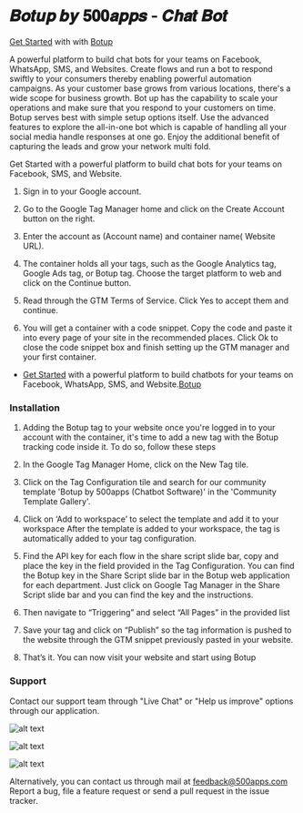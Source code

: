 # 𝑩𝒐𝒕𝒖𝒑 𝒃𝒚 𝟓𝟎𝟎𝒂𝒑𝒑𝒔 - 𝑪𝒉𝒂𝒕 𝑩𝒐𝒕

[Get Started](https://infinity.500apps.com/botup) with with [Botup](https://botup.com)

A powerful platform to build chat bots for your teams on Facebook, WhatsApp, SMS, and Websites. Create flows and run a bot to respond swiftly to your consumers thereby enabling powerful automation campaigns. As your customer base grows from various locations, there's a wide scope for business growth. Bot up has the capability to scale your operations and make sure that you respond to your customers on time. Botup serves best with simple setup options itself. Use the advanced features to explore the all-in-one bot which is capable of handling all your social media handle responses at one go. Enjoy the additional benefit of capturing the leads and grow your network multi fold.

Get Started with a powerful platform to build chat bots for your teams on Facebook, SMS, and Website.

1. Sign in to your Google account.

2. Go to the Google Tag Manager home and click on the Create Account button on the right.

3. Enter the account as (Account name) and container name( Website URL).

4. The container holds all your tags, such as the Google Analytics tag, Google Ads tag, or Botup tag. Choose the target platform to web and click on the Continue button.

5. Read through the GTM Terms of Service. Click Yes to accept them and continue.

6. You will get a container with a code snippet. Copy the code and paste it into every page of your site in the recommended places. Click Ok to close the code snippet box and finish setting up the GTM manager and your first container.

- [Get Started](https://infinity.500apps.com/botup) with a powerful platform to build chatbots for your teams on Facebook, WhatsApp, SMS, and Website.[Botup](https://botup.com)

### Installation

1. Adding the Botup tag to your website once you're logged in to your account with the container, it's time to add a new tag with the Botup tracking code inside it. To do so, follow these steps

2. In the Google Tag Manager Home, click on the New Tag tile.

3. Click on the Tag Configuration tile and search for our community template 'Botup by 500apps (Chatbot Software)' in the 'Community Template Gallery'.

4. Click on ‘Add to workspace’ to select the template and add it to your workspace
   After the template is added to your workspace, the tag is automatically added to your tag configuration.

5. Find the API key for each flow in the share script slide bar, copy and place the key in the field provided in the Tag Configuration. You can find the Botup key in the Share Script slide bar in the Botup web application for each department. Just click on Google Tag Manager in the Share Script slide bar and you can find the key and the instructions.

6. Then navigate to “Triggering” and select “All Pages” in the provided list

7. Save your tag and click on “Publish” so the tag information is pushed to the website through the GTM snippet previously pasted in your website.

8. That’s it. You can now visit your website and start using Botup

### Support

Contact our support team through "Live Chat" or "Help us improve" options through our application.

![alt text](https://infinity.500apps.com/img/botup/GTM-Image-1.png)

![alt text](https://infinity.500apps.com/img/botup/GTM-Image-2.png)

![alt text](https://infinity.500apps.com/img/botup/GTM-Image-3.png)

Alternatively, you can contact us through mail at feedback@500apps.com
Report a bug, file a feature request or send a pull request in the issue tracker.
